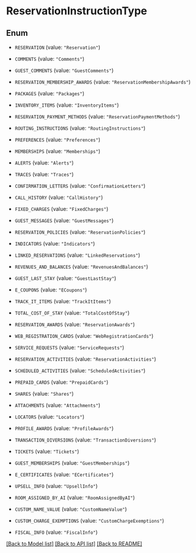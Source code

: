 # ReservationInstructionType

## Enum


* `RESERVATION` (value: `"Reservation"`)

* `COMMENTS` (value: `"Comments"`)

* `GUEST_COMMENTS` (value: `"GuestComments"`)

* `RESERVATION_MEMBERSHIP_AWARDS` (value: `"ReservationMembershipAwards"`)

* `PACKAGES` (value: `"Packages"`)

* `INVENTORY_ITEMS` (value: `"InventoryItems"`)

* `RESERVATION_PAYMENT_METHODS` (value: `"ReservationPaymentMethods"`)

* `ROUTING_INSTRUCTIONS` (value: `"RoutingInstructions"`)

* `PREFERENCES` (value: `"Preferences"`)

* `MEMBERSHIPS` (value: `"Memberships"`)

* `ALERTS` (value: `"Alerts"`)

* `TRACES` (value: `"Traces"`)

* `CONFIRMATION_LETTERS` (value: `"ConfirmationLetters"`)

* `CALL_HISTORY` (value: `"CallHistory"`)

* `FIXED_CHARGES` (value: `"FixedCharges"`)

* `GUEST_MESSAGES` (value: `"GuestMessages"`)

* `RESERVATION_POLICIES` (value: `"ReservationPolicies"`)

* `INDICATORS` (value: `"Indicators"`)

* `LINKED_RESERVATIONS` (value: `"LinkedReservations"`)

* `REVENUES_AND_BALANCES` (value: `"RevenuesAndBalances"`)

* `GUEST_LAST_STAY` (value: `"GuestLastStay"`)

* `E_COUPONS` (value: `"ECoupons"`)

* `TRACK_IT_ITEMS` (value: `"TrackItItems"`)

* `TOTAL_COST_OF_STAY` (value: `"TotalCostOfStay"`)

* `RESERVATION_AWARDS` (value: `"ReservationAwards"`)

* `WEB_REGISTRATION_CARDS` (value: `"WebRegistrationCards"`)

* `SERVICE_REQUESTS` (value: `"ServiceRequests"`)

* `RESERVATION_ACTIVITIES` (value: `"ReservationActivities"`)

* `SCHEDULED_ACTIVITIES` (value: `"ScheduledActivities"`)

* `PREPAID_CARDS` (value: `"PrepaidCards"`)

* `SHARES` (value: `"Shares"`)

* `ATTACHMENTS` (value: `"Attachments"`)

* `LOCATORS` (value: `"Locators"`)

* `PROFILE_AWARDS` (value: `"ProfileAwards"`)

* `TRANSACTION_DIVERSIONS` (value: `"TransactionDiversions"`)

* `TICKETS` (value: `"Tickets"`)

* `GUEST_MEMBERSHIPS` (value: `"GuestMemberships"`)

* `E_CERTIFICATES` (value: `"ECertificates"`)

* `UPSELL_INFO` (value: `"UpsellInfo"`)

* `ROOM_ASSIGNED_BY_AI` (value: `"RoomAssignedByAI"`)

* `CUSTOM_NAME_VALUE` (value: `"CustomNameValue"`)

* `CUSTOM_CHARGE_EXEMPTIONS` (value: `"CustomChargeExemptions"`)

* `FISCAL_INFO` (value: `"FiscalInfo"`)


[[Back to Model list]](../README.md#documentation-for-models) [[Back to API list]](../README.md#documentation-for-api-endpoints) [[Back to README]](../README.md)


